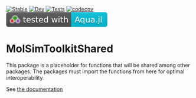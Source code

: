 [![Stable](https://img.shields.io/badge/docs-stable-blue.svg)](https://m3g.github.io/MolSimToolkitShared.jl/stable)
[![Dev](https://img.shields.io/badge/docs-dev-blue.svg)](https://m3g.github.io/MolSimToolkitShared.jl/dev)
[![Tests](https://img.shields.io/badge/build-passing-green)](https://github.com/m3g/MolSimToolkitShared.jl/actions)
[![codecov](https://codecov.io/gh/m3g/MolSimToolkitShared.jl/branch/main/graph/badge.svg)](https://codecov.io/gh/m3g/MolSimToolkitShared.jl)
[![Aqua QA](https://raw.githubusercontent.com/JuliaTesting/Aqua.jl/master/badge.svg)](https://github.com/JuliaTesting/Aqua.jl)

# MolSimToolkitShared

This package is a placeholder for functions that will be shared
among other packages. The packages must import the functions
from here for optimal interoperability.

See [the documentation](https://m3g.github.io/MolSimToolkitShared.jl)

